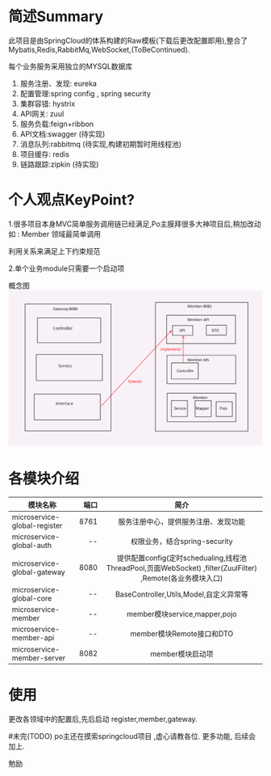 

#   简述Summary
此项目是由SpringCloud的体系构建的Raw模板(下载后更改配置即用),整合了Mybatis,Redis,RabbitMq,WebSocket,(ToBeContinued).


每个业务服务采用独立的MYSQL数据库
1. 服务注册、发现: eureka
2. 配置管理:spring config , spring security
3. 集群容错: hystrix
4. API网关: zuul
5. 服务负载:feign+ribbon
6. API文档:swagger (待实现)
7. 消息队列:rabbitmq (待实现,构建初期暂时用线程池)
8. 项目缓存: redis
10. 链路跟踪:zipkin (待实现)

#   个人观点KeyPoint?
1.很多项目本身MVC简单服务调用链已经满足,Po主膜拜很多大神项目后,稍加改动如 :
    Member 领域最简单调用 

   利用关系来满足上下约束规范

2.单个业务module只需要一个启动项

   概念图
 ![image](https://github.com/Jackietan99/microservice-parent/blob/master/keypointflow.PNG?raw=true)



#   各模块介绍
| 模块名称        | 端口   |  简介  |
| --------   | -----:  | :----:  |
| microservice-global-register      | 8761   |   服务注册中心，提供服务注册、发现功能    |   
| microservice-global-auth        |  --   |   权限业务，结合spring-security   |
| microservice-global-gateway        |    8080    |  提供配置config(定时schedualing,线程池ThreadPool,页面WebSocket) ,filter(ZuulFilter) ,Remote(各业务模块入口) |    
| microservice-global-core       |    --    |  BaseController,Utils,Model,自定义异常等 |
| microservice-member        |    --    |  member模块service,mapper,pojo  |
| microservice-member-api        |    --    |  member模块Remote接口和DTO  |
| microservice-member-server       |    8082    |  member模块启动项  |


#   使用

更改各领域中的配置后,先后启动 register,member,gateway.


#未完(TODO)
po主还在摸索springcloud项目 ,虚心请教各位.
更多功能, 后续会加上.

勉励